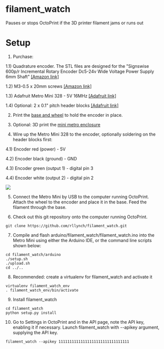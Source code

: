 # filament_watch

Pauses or stops OctoPrint if the 3D printer filament jams or runs out

# Setup

1) Purchase:

1.1) Quadrature encoder. The STL files are designed for the "Signswise 600p/r Incremental Rotary Encoder Dc5-24v Wide Voltage Power Supply 6mm Shaft" [[Amazon link]](http://www.amazon.com/gp/product/B00UTIFCVA?psc=1&redirect=true&ref_=oh_aui_detailpage_o09_s00)

1.2) M3-0.5 x 20mm screws [[Amazon link]](http://www.amazon.com/gp/product/B000FN21AO?psc=1&redirect=true&ref_=oh_aui_search_detailpage)

1.3) Adafruit Metro Mini 328 - 5V 16MHz [[Adafruit link]](http://www.adafruit.com/product/2590)

1.4) Optional: 2 x 0.1" pitch header blocks [[Adafruit link]](https://www.adafruit.com/products/2142)

2) Print the [base and wheel](http://www.thingiverse.com/thing:936521) to hold the encoder in place.

3) Optional: 3D print the [mini metro enclosure](http://www.thingiverse.com/thing:936519)

4) Wire up the Metro Mini 328 to the encoder, optionally soldering on the header blocks first:

4.1) Encoder red (power) - 5V

4.2) Encoder black (ground) - GND

4.3) Encoder green (output 1) - digital pin 3

4.4) Encoder white (output 2) - digital pin 2

![](https://github.com/rllynch/filament_watch/blob/master/images/metro_mini_328_wiring.jpg)

5) Connect the Metro Mini by USB to the computer running OctoPrint. Attach the wheel to the encoder and place it in the base. Feed the filament through the base.

6) Check out this git repository onto the computer running OctoPrint.

```
git clone https://github.com/rllynch/filament_watch.git
```

7) Compile and flash arduino/filament_watch/filament_watch.ino into the Metro Mini using either the Arduino IDE, or the command line scripts shown below:

```
cd filament_watch/arduino
./setup.sh
./upload.sh
cd ../..
```

8) Recommended: create a virtualenv for filament_watch and activate it

```
virtualenv filament_watch_env
. filament_watch_env/bin/activate
```

9) Install filament_watch

```
cd filament_watch
python setup.py install
```

10) Go to Settings in OctoPrint and in the API page, note the API key, enabling it if necessary. Launch filament_watch with --apikey argument, supplying the API key.

```
filament_watch --apikey 11111111111111111111111111111111
```
